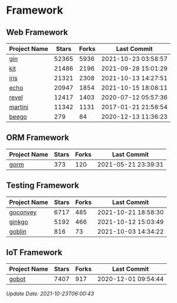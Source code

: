 # Framework

## Web Framework
| Project Name | Stars | Forks | Last Commit |
| ------------ | ----- | ----- | ----------- |
| [gin](https://github.com/gin-gonic/gin) | 52365 | 5936 | 2021-10-23 03:58:57 |
| [kit](https://github.com/go-kit/kit) | 21486 | 2196 | 2021-09-28 15:01:29 |
| [iris](https://github.com/kataras/iris) | 21321 | 2308 | 2021-10-13 14:27:51 |
| [echo](https://github.com/labstack/echo) | 20947 | 1854 | 2021-10-15 18:08:11 |
| [revel](https://github.com/revel/revel) | 12417 | 1403 | 2020-07-12 05:57:36 |
| [martini](https://github.com/go-martini/martini) | 11342 | 1131 | 2017-01-21 21:58:54 |
| [beego](https://github.com/astaxie/beego) | 279 | 84 | 2020-12-13 11:36:23 |

## ORM Framework
| Project Name | Stars | Forks | Last Commit |
| ------------ | ----- | ----- | ----------- |
| [gorm](https://github.com/jinzhu/gorm) | 373 | 120 | 2021-05-21 23:39:31 |

## Testing Framework
| Project Name | Stars | Forks | Last Commit |
| ------------ | ----- | ----- | ----------- |
| [goconvey](https://github.com/smartystreets/goconvey) | 6717 | 485 | 2021-10-21 18:58:30 |
| [ginkgo](https://github.com/onsi/ginkgo) | 5192 | 466 | 2021-10-12 15:03:49 |
| [goblin](https://github.com/franela/goblin) | 816 | 73 | 2021-10-03 14:34:22 |

## IoT Framework
| Project Name | Stars | Forks | Last Commit |
| ------------ | ----- | ----- | ----------- |
| [gobot](https://github.com/hybridgroup/gobot) | 7407 | 917 | 2020-12-01 09:54:44 |

*Update Date: 2021-10-23T06:00:43*